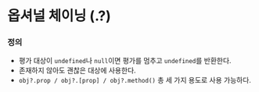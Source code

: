 # 옵셔널 체이닝 (.?)
### 정의
- 평가 대상이 `undefined`나 `null`이면 평가를 멈추고 `undefined`를 반환한다.
- 존재하지 않아도 괜찮은 대상에 사용한다.
- `obj?.prop / obj?.[prop] / obj?.method()` 총 세 가지 용도로 사용 가능하다.